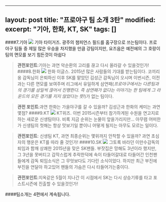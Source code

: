 
---
layout: post
title: "프로야구 팀 소개 3탄" 
modified:
excerpt: "기아, 한화, KT, SK"
tags: []
---
####7.기아
![](//upload.namu.wiki/upload/kia_tigers.png)
기아 타이거즈. 광주의 챔피언스 필드를 홈구장으로 쓰는팀이다. 프로야구 팀들 중 제일 많은 우승을 차지했을 만큼 강팀이지만, 요즈음은 예전에의 그 호랑이팀의 면모를 보기 힘든것이 아쉽다
>**관전포인트**:기아는 과연 악순환의 고리를 끊고 다시 올라갈 수 있을것인가! 
####8.한화
![](//upload.namu.wiki/upload/hanhwa_eagles_BC.png)
한화 이글스. 2015년 많은 사람들의 기대를 받는팀이다. 코끼리옹 감독님이 은퇴하신 이후 SK를 맡았던 김성근 감독님이 오시며 이번시즌, 이전과는 다른 면모를 보여주며 리그에서 유일하게 삼연패(*프로야구에서는 다른팀과의 경기를 삼일씩 끊어서 진행한다.  즉 삼연패가 없다는 이야기는 한 팀에게 그 라운드의 모든 경기를 지지 않았다는 뜻!*)가 없는 팀이다.   

>**관전 포인트**:과연 한화는 가을야구를 갈 수 있을까?
>김성근과 한화의 케미는 과연 몇점?
####9.KT
![](http://upload.wikimedia.org/wikipedia/en/thumb/e/e5/KT_Wiz.svg/800px-KT_Wiz.svg.png)
KT위즈. 이번 2015시즌부터 참가하게된 수원을 연고지로 하는 새로운 신생팀이다. 비록 지금 순위는 눈물이 앞을가리지만... 아무렴 어떠한가 신생팀의 첫해는 항상 맛보기일 뿐이니 어떻게 될지는 아무도 모르는 일이다. 

>**관전포인트**: 신생팀 KT, 과연 최종순위는 몇위까지 안착할 수 있을까?
>과연 초심자의 행운은 KT를 따라 줄 것인가!
####10.SK
![](//upload.namu.wiki/upload/sk_wyverns.png)
그토록 바라던 이만수감독의 퇴임과 함깨 상쾌한 2015년을 맞은 SK팬들. 부잣집은 망해도 3년이라 했지만, 그 3년을 못버티고 갑작스럽게 추락한덕에 속이 타들어갈대로 타들어간 인천팬들에게 감독 퇴임소식은 그 무엇보다도 기다린 소식이었다. 하지만 최근 부진에 부진을 연달아 하고있어 팬들의 가슴은 다시 타들어가는중이다. 

>**관전포인트**:지옥같은 5월이 지나간 이 시점에서 SK는 다시 상승기류를 타고 포스트시즌에 진출할 수 있을것인가!

####팀소개는 4편에서 계속됩니다.
